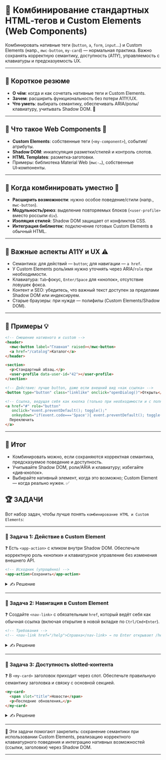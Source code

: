 # 📌 Комбинирование стандартных HTML‑тегов и Custom Elements (Web Components)

Комбинировать нативные теги (`button`, `a`, `form`, `input`…) и Custom Elements (напр., `mwc-button`, `my-card`) — нормальная практика. Важно сохранять корректную семантику, доступность (A11Y), управляемость с клавиатуры и предсказуемость UX.

---

## 🔹 Короткое резюме
- **О чём**: когда и как сочетать нативные теги и Custom Elements.
- **Зачем**: расширить функциональность без потери A11Y/UX.
- **Что уметь**: выбирать семантику, обеспечивать ARIA/ролы/клавиатуру, учитывать Shadow DOM. 🙂

---

## 🔹 Что такое Web Components 🧩
- **Custom Elements**: собственные теги (`<my-component>`), события/атрибуты.
- **Shadow DOM**: инкапсуляция разметки/стилей и контроль слотов.
- **HTML Templates**: разметка‑заготовки.
- Примеры: библиотека Material Web (`mwc-…`), собственные UI‑компоненты.

---

## 🔹 Когда комбинировать уместно 🧭
- **Расширить возможности**: нужно особое поведение/стили (напр., `mwc-button`).
- **Модульность/реюз**: выделение повторяемых блоков (`<user-profile>` вместо россыпи `div`).
- **Изоляция стилей**: Shadow DOM защищает от конфликтов CSS.
- **Интеграция библиотек**: подключение готовых Custom Elements в обычный HTML.

---

## 🔹 Важные аспекты A11Y и UX ⚠️
- Семантика: для действий — `button`; для навигации — `a href`.
- У Custom Elements роль/имя нужно уточнять через ARIA/`role` при необходимости.
- Клавиатура: `Tab`‑фокус, `Enter/Space` для «кнопок», отсутствие ловушек фокса.
- Контент и SEO: убедитесь, что важный текст доступен за пределами Shadow DOM или индексируем.
- Старые браузеры: при нужде — полифилы (Custom Elements/Shadow DOM).

---

## 🔹 Примеры 💡
```html
<!-- Смешение нативного и custom -->
<header>
  <mwc-button label="Главная" raised></mwc-button>
  <a href="/catalog">Каталог</a>
</header>

<section>
  <p>Стандартный абзац.</p>
  <user-profile data-user-id="42"></user-profile>
</section>
```

```html
<!-- Действие: лучше button, даже если внешний вид «как ссылка» -->
<button type="button" class="linklike" onclick="openDialog()">Открыть</button>
```

```html
<!-- Ссылка, ведущая себя как кнопка (только при необходимости и с полной реализацией поведения) -->
<a href="#" role="button"
   onclick="event.preventDefault(); toggle();"
   onkeydown="if(event.code==='Space'){ event.preventDefault(); toggle(); }">
  Переключить
</a>
```

---

## 🎯 Итог
- Комбинировать можно, если сохраняются корректная семантика, предсказуемое поведение и доступность.
- Учитывайте Shadow DOM, роли/ARIA и клавиатуру; избегайте «див‑кнопок».
- Выбирайте нативный элемент, когда это возможно; Custom Element — когда реально нужен. ✅

## 🏆 ЗАДАЧИ

Вот набор задач, чтобы лучше понять `комбинирование HTML и Custom Elements`:

---

### 📌 Задача 1: Действие в Custom Element
❓ Есть `<app-action>` с кликом внутри Shadow DOM. Обеспечьте корректную роль «кнопки» и клавиатурное управление без изменения внешнего API.

```html
<!-- Исходник (упрощённо) -->
<app-action>Сохранить</app-action>
```

<details>
<summary>✍ Решение</summary>

Идея: внутри Shadow DOM элемент делаем фокусируемым и управляемым клавиатурой, с ролью `button` и ARIA‑состояниями. Снаружи API остаётся `<app-action>`.

```js
// Внутри реализации app-action
const root = this.attachShadow({ mode: 'open' });
root.innerHTML = `
  <style> :host{display:inline-block} .btn:focus{outline:2px solid #3b82f6} </style>
  <div class="btn" role="button" tabindex="0" aria-pressed="false">
    <slot></slot>
  </div>
`;
const btn = root.querySelector('.btn');
btn.addEventListener('click', () => this.dispatchEvent(new Event('activate')));
btn.addEventListener('keydown', (e) => {
  if (e.code === 'Enter' || e.code === 'Space') { e.preventDefault(); btn.click(); }
});
```

</details>

---

### 📌 Задача 2: Навигация в Custom Element
❓ Создайте `<nav-link>` с обязательным `href`, который ведёт себя как обычная ссылка (включая открытие в новой вкладке по `Ctrl/Cmd+Enter`).

```html
<!-- Требования -->
<!-- <nav-link href="/help">Справка</nav-link> → по Enter открывает /help -->
```

<details>
<summary>✍ Решение</summary>

```js
class NavLink extends HTMLElement {
  static get observedAttributes() { return ['href']; }
  connectedCallback(){ this.render(); }
  attributeChangedCallback(){ this.render(); }
  render(){
    const href = this.getAttribute('href') || '#';
    const root = this.shadowRoot || this.attachShadow({ mode:'open' });
    root.innerHTML = `
      <a part="anchor" href="${href}"><slot></slot></a>
    `;
    // Нативная ссылка обеспечивает A11Y/клавиатуру/контекстное меню
  }
}
customElements.define('nav-link', NavLink);
```

</details>

---

### 📌 Задача 3: Доступность slotted‑контента
❓ В `<my-card>` заголовок приходит через слот. Обеспечьте правильную семантику заголовка и связку c основной секцией.

```html
<my-card>
  <span slot="title">Новости</span>
  <p>Последние обновления…</p>
</my-card>
```

<details>
<summary>✍ Решение</summary>

```js
const root = this.attachShadow({ mode:'open' });
root.innerHTML = `
  <section aria-labelledby="title">
    <h2 id="title"><slot name="title"></slot></h2>
    <div class="content"><slot></slot></div>
  </section>
`;
```

</details>

---

🎉 Эти задачи помогают закрепить: сохранение семантики при использовании Custom Elements, реализацию корректного клавиатурного поведения и интеграцию нативных возможностей (ссылки, заголовки) через Shadow DOM.

---
